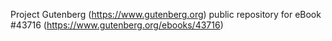 Project Gutenberg (https://www.gutenberg.org) public repository for eBook #43716 (https://www.gutenberg.org/ebooks/43716)
